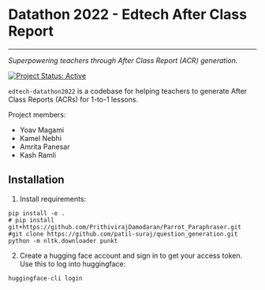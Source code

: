 # Datathon 2022 - Edtech After Class Report

<hr> 

*Superpowering teachers through After Class Report (ACR) generation.*
 <br>

[![Project Status: Active](https://www.repostatus.org/badges/latest/active.svg)](https://www.repostatus.org/#active)

`edtech-datathon2022` is a codebase for helping teachers to generate After Class Reports (ACRs) for 1-to-1 lessons.

Project members:
- Yoav Magami
- Kamel Nebhi
- Amrita Panesar
- Kash Ramli


## Installation

1. Install requirements:
```
pip install -e .
# pip install git+https://github.com/PrithivirajDamodaran/Parrot_Paraphraser.git
#git clone https://github.com/patil-suraj/question_generation.git
python -m nltk.downloader punkt
```

2. Create a hugging face account and sign in to get your access token. Use this to log into huggingface: 

```angular2html
huggingface-cli login
```
